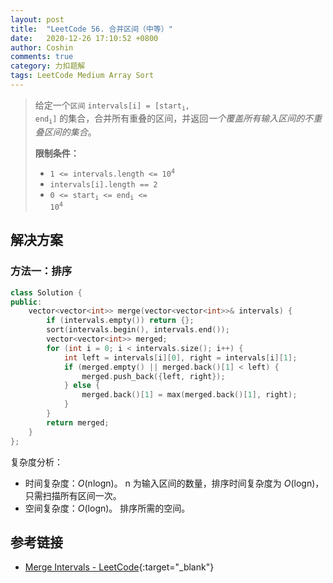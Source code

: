 ```yaml
---
layout: post
title:  "LeetCode 56. 合并区间（中等）"
date:   2020-12-26 17:10:52 +0800
author: Coshin
comments: true
category: 力扣题解
tags: LeetCode Medium Array Sort
---
```

> 给定一个`区间` <code>intervals[i] = [start<sub>i</sub>, end<sub>i</sub>]</code> 的集合，合并所有重叠的区间，并返回*一个覆盖所有输入区间的不重叠区间的集合*。
> 
> **限制条件：**
> 
> * <code>1 <= intervals.length <= 10<sup>4</sup></code>
> * <code>intervals[i].length == 2</code>
> * <code>0 <= start<sub>i</sub> <= end<sub>i</sub> <= 10<sup>4</sup></code>

## 解决方案

### 方法一：排序

```cpp
class Solution {
public:
    vector<vector<int>> merge(vector<vector<int>>& intervals) {
        if (intervals.empty()) return {};
        sort(intervals.begin(), intervals.end());
        vector<vector<int>> merged;
        for (int i = 0; i < intervals.size(); i++) {
            int left = intervals[i][0], right = intervals[i][1];
            if (merged.empty() || merged.back()[1] < left) {
                merged.push_back({left, right});
            } else {
                merged.back()[1] = max(merged.back()[1], right);
            }
        }
        return merged;
    }
};
```

复杂度分析：
* 时间复杂度：*O*(nlogn)。
  n 为输入区间的数量，排序时间复杂度为 *O*(logn)，只需扫描所有区间一次。
* 空间复杂度：*O*(logn)。
  排序所需的空间。

## 参考链接

* [Merge Intervals - LeetCode](https://leetcode.com/problems/merge-intervals/){:target="_blank"}
